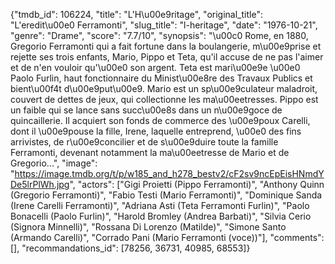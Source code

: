 {"tmdb_id": 106224, "title": "L'H\u00e9ritage", "original_title": "L'eredit\u00e0 Ferramonti", "slug_title": "l-heritage", "date": "1976-10-21", "genre": "Drame", "score": "7.7/10", "synopsis": "\u00c0 Rome, en 1880, Gregorio Ferramonti qui a fait fortune dans la boulangerie, m\u00e9prise et rejette ses trois enfants, Mario, Pippo et Teta, qu'il accuse de ne pas l'aimer et de n'en vouloir qu'\u00e0 son argent. Teta est mari\u00e9e \u00e0 Paolo Furlin, haut fonctionnaire du Minist\u00e8re des Travaux Publics et bient\u00f4t d\u00e9put\u00e9. Mario est un sp\u00e9culateur maladroit, couvert de dettes de jeux, qui collectionne les ma\u00eetresses. Pippo est un faible qui se lance sans succ\u00e8s dans un n\u00e9goce de quincaillerie. Il acquiert son fonds de commerce des \u00e9poux Carelli, dont il \u00e9pouse la fille, Irene, laquelle entreprend, \u00e0 des fins arrivistes, de r\u00e9concilier et de s\u00e9duire toute la famille Ferramonti, devenant notamment la ma\u00eetresse de Mario et de Gregorio...", "image": "https://image.tmdb.org/t/p/w185_and_h278_bestv2/cF2sv9ncEpEisHNmdYDe5lrPlWh.jpg", "actors": ["Gigi Proietti (Pippo Ferramonti)", "Anthony Quinn (Gregorio Ferramonti)", "Fabio Testi (Mario Ferramonti)", "Dominique Sanda (Irene Carelli Ferramonti)", "Adriana Asti (Teta Ferramonti Furlin)", "Paolo Bonacelli (Paolo Furlin)", "Harold Bromley (Andrea Barbati)", "Silvia Cerio (Signora Minnelli)", "Rossana Di Lorenzo (Matilde)", "Simone Santo (Armando Carelli)", "Corrado Pani (Mario Ferramonti (voce))"], "comments": [], "recommandations_id": [78256, 36731, 40985, 68553]}
